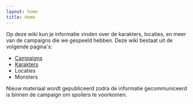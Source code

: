 ```yaml
---
layout: home
title: Home
---
```


Op deze wiki kun je informatie vinden over de karakters, locaties, en meer van de campaigns die we gespeeld hebben. Deze wiki bestaat uit de volgende pagina's:

* [Campaigns](./Campaigns.md)
* [Karakters](./Characters.md)
* Locaties
* Monsters

Nieuw materiaal wordt gepubliceerd zodra de informatie gecommuniceerd is binnen de campaign om spoilers te voorkomen.